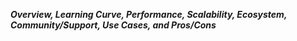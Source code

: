 ***Overview, Learning Curve, Performance, Scalability, Ecosystem, Community/Support, Use Cases, and Pros/Cons***
